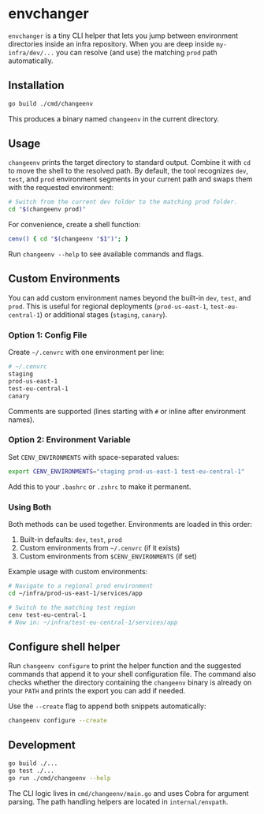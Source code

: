 # envchanger

`envchanger` is a tiny CLI helper that lets you jump between environment directories inside an infra repository. When you are deep inside `my-infra/dev/...` you can resolve (and use) the matching `prod` path automatically.

## Installation

```bash
go build ./cmd/changeenv
```

This produces a binary named `changeenv` in the current directory.

## Usage

`changeenv` prints the target directory to standard output. Combine it with `cd` to move the shell to the resolved path. By default, the tool recognizes `dev`, `test`, and `prod` environment segments in your current path and swaps them with the requested environment:

```bash
# Switch from the current dev folder to the matching prod folder.
cd "$(changeenv prod)"
```

For convenience, create a shell function:

```bash
cenv() { cd "$(changeenv "$1")"; }
```

Run `changeenv --help` to see available commands and flags.

## Custom Environments

You can add custom environment names beyond the built-in `dev`, `test`, and `prod`. This is useful for regional deployments (`prod-us-east-1`, `test-eu-central-1`) or additional stages (`staging`, `canary`).

### Option 1: Config File

Create `~/.cenvrc` with one environment per line:

```bash
# ~/.cenvrc
staging
prod-us-east-1
test-eu-central-1
canary
```

Comments are supported (lines starting with `#` or inline after environment names).

### Option 2: Environment Variable

Set `CENV_ENVIRONMENTS` with space-separated values:

```bash
export CENV_ENVIRONMENTS="staging prod-us-east-1 test-eu-central-1"
```

Add this to your `.bashrc` or `.zshrc` to make it permanent.

### Using Both

Both methods can be used together. Environments are loaded in this order:
1. Built-in defaults: `dev`, `test`, `prod`
2. Custom environments from `~/.cenvrc` (if it exists)
3. Custom environments from `$CENV_ENVIRONMENTS` (if set)

Example usage with custom environments:

```bash
# Navigate to a regional prod environment
cd ~/infra/prod-us-east-1/services/app

# Switch to the matching test region
cenv test-eu-central-1
# Now in: ~/infra/test-eu-central-1/services/app
```

## Configure shell helper

Run `changeenv configure` to print the helper function and the suggested commands that append it to your shell configuration file. The command also checks whether the directory containing the `changeenv` binary is already on your `PATH` and prints the export you can add if needed.

Use the `--create` flag to append both snippets automatically:

```bash
changeenv configure --create
```

## Development

```bash
go build ./...
go test ./...
go run ./cmd/changeenv --help
```

The CLI logic lives in `cmd/changeenv/main.go` and uses Cobra for argument parsing. The path handling helpers are located in `internal/envpath`.
